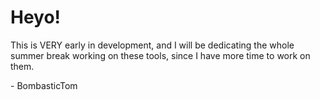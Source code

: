 # Heyo!

This is VERY early in development, and I will be dedicating the whole summer break working on these tools, since I have more time to work on them.

\- BombasticTom
